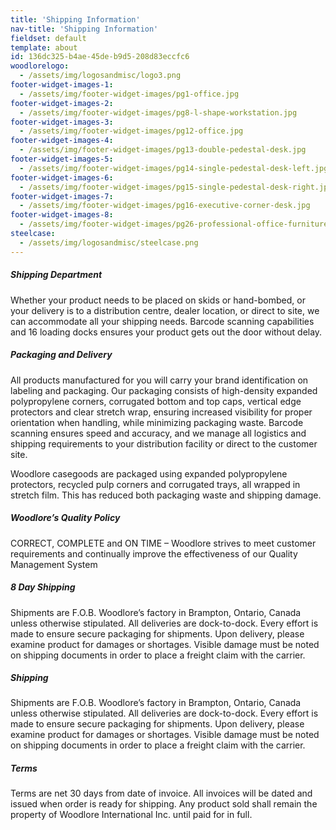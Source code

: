 ```yaml
---
title: 'Shipping Information'
nav-title: 'Shipping Information'
fieldset: default
template: about
id: 136dc325-b4ae-45de-b9d5-208d83eccfc6
woodlorelogo:
  - /assets/img/logosandmisc/logo3.png
footer-widget-images-1:
  - /assets/img/footer-widget-images/pg1-office.jpg
footer-widget-images-2:
  - /assets/img/footer-widget-images/pg8-l-shape-workstation.jpg
footer-widget-images-3:
  - /assets/img/footer-widget-images/pg12-office.jpg
footer-widget-images-4:
  - /assets/img/footer-widget-images/pg13-double-pedestal-desk.jpg
footer-widget-images-5:
  - /assets/img/footer-widget-images/pg14-single-pedestal-desk-left.jpg
footer-widget-images-6:
  - /assets/img/footer-widget-images/pg15-single-pedestal-desk-right.jpg
footer-widget-images-7:
  - /assets/img/footer-widget-images/pg16-executive-corner-desk.jpg
footer-widget-images-8:
  - /assets/img/footer-widget-images/pg26-professional-office-furniture.jpg
steelcase:
  - /assets/img/logosandmisc/steelcase.png
---
```

<div class="block">
    <h5 class="orange bold">Shipping Department</h5>
    <p>Whether your product needs to be placed on skids or hand-bombed, or your delivery is to a distribution centre, dealer location, or direct to site, we can accommodate all your shipping needs. Barcode scanning capabilities and 16 loading docks ensures your product gets out the door without delay.</p>
</div>

<div class="block">
    <h5 class="orange bold">Packaging and Delivery</h5>
    <p>All products manufactured for you will carry your brand identification on labeling and packaging. Our packaging consists of high-density expanded polypropylene corners, corrugated bottom and top caps, vertical edge protectors and clear stretch wrap, ensuring increased visibility for proper orientation when handling, while minimizing packaging waste. Barcode scanning ensures speed and accuracy, and we manage all logistics and shipping requirements to your distribution facility or direct to the customer site.</p>
    <p>Woodlore casegoods are packaged using expanded polypropylene protectors, recycled pulp corners and corrugated trays, all wrapped in stretch film. This has reduced both packaging waste and shipping damage.</p>
</div>

<div class="block">
    <h5 class="orange bold">Woodlore’s Quality Policy</h5>
    <p>CORRECT, COMPLETE and ON TIME – Woodlore strives to meet customer requirements and continually improve the effectiveness of our Quality Management System</p>
</div>

<div class="block">
    <h5 class="orange bold">8 Day Shipping</h5>
    <p>Shipments are F.O.B. Woodlore’s factory in Brampton, Ontario, Canada unless otherwise stipulated. All deliveries are dock-to-dock. Every effort is made to ensure secure packaging for shipments. Upon delivery, please examine product for damages or shortages. Visible damage must be noted on shipping documents in order to place a freight claim with the carrier.</p>
</div>



<div class="block">
    <h5 class="orange bold">Shipping</h5>
    <p>Shipments are F.O.B. Woodlore’s factory in Brampton, Ontario, Canada unless otherwise stipulated. All deliveries are dock-to-dock. Every effort is made to ensure secure packaging for shipments. Upon delivery, please examine product for damages or shortages. Visible damage must be noted on shipping documents in order to place a freight claim with the carrier.</p>
</div>

<div class="block">
    <h5 class="orange bold">Terms</h5>
    <p>Terms are net 30 days from date of invoice. All invoices will be dated and issued when order is ready for shipping. Any product sold shall remain the property of Woodlore International Inc. until paid for in full.</p>
</div>
